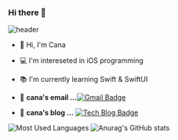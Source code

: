 ### Hi there 👋
![header](https://capsule-render.vercel.app/api?type=rounded&color=4D75DB&section=header&text=Cana's%20github&fontColor=ffffff)

- 👋   Hi, I'm Cana
- 💻   I'm intereseted in iOS programming
- 📚   I'm currently learning Swift & SwiftUI

- 📮  **cana's email ...**[![Gmail Badge](https://img.shields.io/badge/Gmail-d14836?style=flat-square&logo=Gmail&logoColor=white&link=mailto:absolute0017@gmail.com)](mailto:absolute0017@gmail.com)

- 📒  **cana's blog ...** [![Tech Blog Badge](http://img.shields.io/badge/-Tech%20blog-black?style=flat-square&logo=blogger&logoColor=white&link=https://cana17.tistory.com/)](https://cana17.tistory.com/)

![Most Used Languages](https://github-readme-stats.vercel.app/api?username=woojinchoi17&count_private=true)
![Anurag's GitHub stats](https://github-readme-stats.vercel.app/api?username=woojinchoi17&show_icons=true&theme=cobalt)  

<!--
**woojinchoi17/woojinchoi17** is a ✨ _special_ ✨ repository because its `README.md` (this file) appears on your GitHub profile.

Here are some ideas to get you started:

- 🔭 I’m currently working on ...
- 🌱 I’m currently learning ...
- 👯 I’m looking to collaborate on ...
- 🤔 I’m looking for help with ...
- 💬 Ask me about ...
- 📫 How to reach me: ...
- 😄 Pronouns: ...
- ⚡ Fun fact: ...
-->
